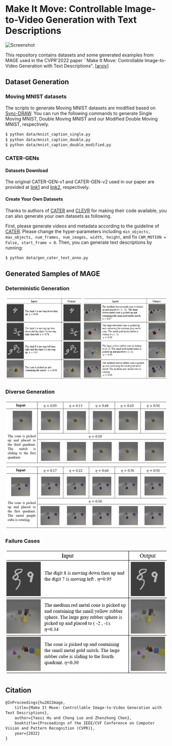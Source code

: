 # Make It Move: Controllable Image-to-Video Generation with Text Descriptions
![Screenshot](examples/TI2V.gif)

This repository contains datasets and some generated examples from MAGE used in the CVPR'2022 paper ``Make It Move: Controllable Image-to-Video Generation with Text Descriptions". [[arxiv](https://arxiv.org/abs/2112.02815)]

## Dataset Generation
### Moving MNIST datasets
The scripts to generate Moving MNIST datasets are modified based on [Sync-DRAW](https://github.com/syncdraw/Sync-DRAW). You can run the following commands to generate Single Moving MNIST, Double Moving MNIST and our Modified Double Moving MNIST, respectively. 
```bash
$ python data/mnist_caption_single.py
$ python data/mnist_caption_double.py
$ python data/mnist_caption_double_modified.py
```
### CATER-GENs
#### Datasets Download
The original CATER-GEN-v1 and CATER-GEN-v2 used in our paper are provided at [link1](https://drive.google.com/drive/folders/1ICIP5qY1rTod-hTLz5zJSxlbrHrGrdt4?usp=sharing) and [link2](https://drive.google.com/drive/folders/1xJM7gNDCslpM8MJNYT1fqgiG8yyIl6ue?usp=sharing), respectively.
#### Create Your Own Datasets
Thanks to authors of [CATER](https://github.com/rohitgirdhar/CATER) and [CLEVR](https://github.com/facebookresearch/clevr-dataset-gen) for making their code available, you can also generate your own datasets as following.

First, please generate videos and metadata according to the guideline of [CATER](https://github.com/rohitgirdhar/CATER). Please change the hyper-parameters including `min_objects, max_objects, num_frames, num_images, width, height`, and fix `CAM_MOTION = False, start_frame = 0`.
Then, you can generate text descriptions by running:
```bash
$ python data/gen_cater_text_anno.py
```

## Generated Samples of MAGE
### Deterministic Generation
![Screenshot](examples/example1.gif)

### Diverse Generation
![Screenshot](examples/example2.gif)
![Screenshot](examples/example3.gif)

### Failure Cases
![Screenshot](examples/failure_case.gif)

## Citation
```
@InProceedings{hu2022mage,
    title={Make It Move: Controllable Image-to-Video Generation with Text Descriptions},
    author={Yaosi Hu and Chong Luo and Zhenzhong Chen},
    booktitle={Proceedings of the IEEE/CVF Conference on Computer Vision and Pattern Recognition (CVPR)},
    year={2022}
}
```

